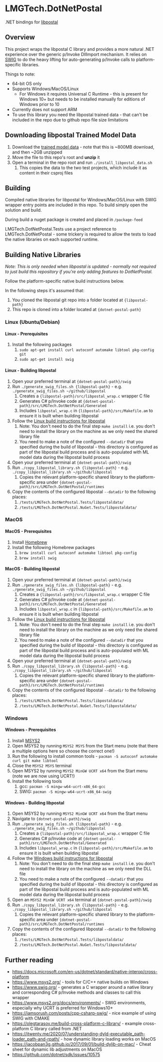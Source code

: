 # LMGTech.DotNetPostal

.NET bindings for [libpostal](https://github.com/openvenues/libpostal)

## Overview

This project wraps the libpostal C library and provides a more natural .NET experience over the generic p/Invoke DllImport mechanism. It relies on [SWIG](https://www.swig.org) to do the heavy lifting for auto-generating p/Invoke calls to platform-specific libraries.

Things to note:

* 64-bit OS only
* Supports Windows/MacOS/Linux
  * For Windows it requires Universal C Runtime - this is present for Windows 10+ but needs to be installed manually for editions of Windows prior to 10
* Currently does not support ARM
* To use this library you need the libpostal trained data - that can't be included in the repo due to github repo file size limitations

## Downloading libpostal Trained Model Data

1. Download the [trained model data](https://github.com/loanmarket/dotnet-postal/releases/download/dotnet-postal-data-v1.0.0/libpostaldata.zip) - note that this is ~800MB download, and then ~2GB unzipped
2. Move the file to this repo's root and __unzip__ it
3. Open a terminal in the repo root and run `./install_libpostal_data.sh`
   1. This copies the data to the two test projects, which include it as content in their csproj files

## Building

Compiled native libraries for libpostal for Windows/MacOS/Linux with SWIG wrapper entry points are included in this repo. To build simply open the solution and build.

During build a nuget package is created and placed in `/package-feed`

LMGTech.DotNetPostal.Tests use a project reference to LMGTech.DotNetPostal - some trickery is required to allow the tests to load the native libraries on each supported runtime.

## Building Native Libraries

_Note: This is only needed when libpostal is updated - normally not required to just build this repository if you're only adding features to DotNetPostal._

Follow the platform-specific native build instructions below.

In the following steps it's assumed that:

1. You cloned the libpostal git repo into a folder located at `{libpostal-path}`
2. This repo is cloned into a folder located at `{dotnet-postal-path}`

### Linux (Ubuntu/Debian)

#### Linux - Prerequisites

1. Install the following packages
   1. `sudo apt-get install curl autoconf automake libtool pkg-config git`
   2. `sudo apt-get install swig`

#### Linux - Building libpostal

1. Open your preferred terminal at `{dotnet-postal-path}/swig`
2. Run `./generate_swig_files.sh {libpostal-path}` - e.g. `./generate_swig_files.sh ~/github/libpostal`
   1. Creates a `{libpostal-path}/src/libpostal_wrap.c` wrapper C file
   2. Generates C# p/Invoke code at `{dotnet-postal-path}/src/LMGTech.DotNetPostal/Generated`
   3. Includes `libpostal_wrap.c` in `{libpostal-path}/src/Makefile.am` to ensure it is built when building libpostal
3. Follow the [Linux build instructions for libpostal](https://github.com/openvenues/libpostal#installation-maclinux)
    1. Note: You don't need to do the final step `make install` i.e. you don't need to install the library on the machine as we only need the shared library file
    2. You need to make a note of the configured `--datadir` that you specified during the build of libpostal - this directory is configured as part of the libpostal build process and is auto-populated with ML model data during the libpostal build process
4. Open your preferred terminal at `{dotnet-postal-path}/swig`
5. Run `./copy_libpostal_library.sh {libpostal-path}` - e.g. `./copy_libpostal_library.sh ~/github/libpostal`
   1. Copies the relevant platform-specific shared library to the platform-specific area under `{dotnet-postal-path}/src/LMGTech.DotNetPostal/runtimes`
6. Copy the contents of the configured libpostal `--datadir` to the following places:
   1. `/tests/LMGTech.DotNetPostal.Tests/libpostaldata/`
   2. `/tests/LMGTech.DotNetPostal.NuGet.Tests/libpostaldata/`

### MacOS

#### MacOS - Prerequisites

1. Install [Homebrew](https://brew.sh/)
2. Install the following Homebrew packages
   1. `brew install curl autoconf automake libtool pkg-config`
   2. `brew install swig`

#### MacOS - Building libpostal

1. Open your preferred terminal at `{dotnet-postal-path}/swig`
2. Run `./generate_swig_files.sh {libpostal-path}` - e.g. `./generate_swig_files.sh ~/github/libpostal`
   1. Creates a `{libpostal-path}/src/libpostal_wrap.c` wrapper C file
   2. Generates C# p/Invoke code at `{dotnet-postal-path}/src/LMGTech.DotNetPostal/Generated`
   3. Includes `libpostal_wrap.c` in `{libpostal-path}/src/Makefile.am` to ensure it is built when building libpostal
3. Follow the [Linux build instructions for libpostal](https://github.com/openvenues/libpostal#installation-maclinux)
    1. Note: You don't need to do the final step `make install` i.e. you don't need to install the library on the machine as we only need the shared library file
    2. You need to make a note of the configured `--datadir` that you specified during the build of libpostal - this directory is configured as part of the libpostal build process and is auto-populated with ML model data during the libpostal build process
4. Open your preferred terminal at `{dotnet-postal-path}/swig`
5. Run `./copy_libpostal_library.sh {libpostal-path}` - e.g. `./copy_libpostal_library.sh ~/github/libpostal`
   1. Copies the relevant platform-specific shared library to the platform-specific area under `{dotnet-postal-path}/src/LMGTech.DotNetPostal/runtimes`
6. Copy the contents of the configured libpostal `--datadir` to the following places:
   1. `/tests/LMGTech.DotNetPostal.Tests/libpostaldata/`
   2. `/tests/LMGTech.DotNetPostal.NuGet.Tests/libpostaldata/`

### Windows

#### Windows - Prerequisites

1. Install [MSYS2](https://www.msys2.org/)
2. Open MSYS2 by running `MSYS2 MSYS` from the Start menu (note that there a multiple options here so choose the correct one!)
3. Run the following to install common tools - `pacman -S autoconf automake curl git make libtool`
4. Close the `MSYS2 MSYS` terminal
5. Open MSYS2 by running `MSYS2 MinGW UCRT x64` from the Start menu (note we are now using UCRT!)
6. Install the following tools
    1. gcc: `pacman -S mingw-w64-ucrt-x86_64-gcc`
    2. SWIG: `pacman -S mingw-w64-ucrt-x86_64-swig`

#### Windows - Building libpostal

1. Open MSYS2 by running `MSYS2 MinGW UCRT x64` from the Start menu
2. Navigate to `{dotnet-postal-path}/swig`
3. Run `./generate_swig_files.sh {libpostal-path}` - e.g. `./generate_swig_files.sh ~/github/libpostal`
   1. Creates a `{libpostal-path}/src/libpostal_wrap.c` wrapper C file
   2. Generates C# p/Invoke code at `{dotnet-postal-path}/src/LMGTech.DotNetPostal/Generated`
   3. Includes `libpostal_wrap.c` in `{libpostal-path}/src/Makefile.am` to ensure it is built when building libpostal
4. Follow the [Windows build instructions for libpostal](https://github.com/openvenues/libpostal#installation-windows)
    1. Note: You don't need to do the final step `make install` i.e. you don't need to install the library on the machine as we only need the DLL file
    2. You need to make a note of the configured `--datadir` that you specified during the build of libpostal - this directory is configured as part of the libpostal build process and is auto-populated with ML model data during the libpostal build process
5. Open an `MSYS2 MinGW UCRT x64` terminal at `{dotnet-postal-path}/swig`
6. Run `./copy_libpostal_library.sh {libpostal-path}` - e.g. `./copy_libpostal_library.sh ~/github/libpostal`
   1. Copies the relevant platform-specific shared library to the platform-specific area under `{dotnet-postal-path}/src/LMGTech.DotNetPostal/runtimes`
7. Copy the contents of the configured libpostal `--datadir` to the following places:
   1. `/tests/LMGTech.DotNetPostal.Tests/libpostaldata/`
   2. `/tests/LMGTech.DotNetPostal.NuGet.Tests/libpostaldata/`

## Further reading

* https://docs.microsoft.com/en-us/dotnet/standard/native-interop/cross-platform
* https://www.msys2.org/ - tools for C/C++ native builds on Windows
* https://www.swig.org/ - generates a C wrapper around a native library and corresponding C# p/Invoke methods and classes to call this wrapper
* https://www.msys2.org/docs/environments/ - SWIG environments, especially why UCRT is preferred for Windows10+
* https://iamsorush.com/posts/cpp-csharp-swig/ - nice example of using SWIG with CMAKE
* https://olegtarasov.me/build-cross-platform-c-library/ - example cross-platform C library called from .NET
* https://itwenty.me/2020/07/understanding-dyld-executable_path-loader_path-and-rpath/ - how dynamic library loading works on MacOS
* https://jacobpan3g.github.io/2017/09/01/build-dylib-on-mac/ - Cheat sheet for dynamic lib adjustments on MacOS
* https://github.com/dotnet/sdk/issues/10575
